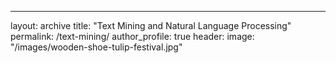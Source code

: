 ---
layout: archive
title: "Text Mining and Natural Language Processing"
permalink: /text-mining/
author_profile: true
header:
  image: "/images/wooden-shoe-tulip-festival.jpg"
